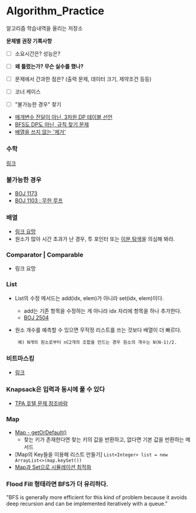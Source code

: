 # Algorithm_Practice

알고리즘 학습내역을 올리는 저장소


  

**문제별 권장 기록사항**

- [ ] 소요시간은? 성능은?
- [ ] **왜 틀렸는가? 무슨 실수를 했나?**
- [ ] 문제에서 간과한 점은? (출력 문제, 데이터 크기, 제약조건 등등)
- [ ] 코너 케이스
- [ ] "불가능한 경우" 찾기
  

- [매개변수 전달이 아닌, 3차원 DP 테이블 선언](https://github.com/TPA-ThreeProblemsAday/TPA_KBK/blob/main/BOJ/dp/BOJ14722.java)
- [BFS도 DP도 아닌, 규칙 찾기 문제](https://st-lab.tistory.com/79)
- [배열을 쓰지 않는 '제거'](https://western-sky.tistory.com/135)

### 수학
[링크](https://github.com/AtomicLiquors/Algorithm_Practice/tree/main/Mathematics)
  
### 불가능한 경우
- [BOJ 1173](https://github.com/AtomicLiquors/Algorithm_Practice/blob/main/simulation/Main_1173.java)
- [BOJ 1103 : 무한 루프](https://loosie.tistory.com/250)

### 배열
- [링크 요망](https://github.com/AtomicLiquors/Algorithm_Practice/tree/main/array)
- 원소가 많아 시간 초과가 난 경우, 투 포인터 또는 [이분 탐색](https://github.com/AtomicLiquors/Algorithm_Practice/tree/main/binarysearch)을 의심해 봐라.

### Comparator | Comparable
- 링크 요망

### List
- List의 수정 메서드는 add(idx, elem)가 아니라 set(idx, elem)이다.
  - add는 기존 항목을 수정하는 게 아니라 idx 자리에 항목을 하나 추가한다.
  - [BOJ 2504](https://github.com/AtomicLiquors/Algorithm_Practice/blob/main/stack/Main_2504.java)

- 원소 개수를 예측할 수 있으면 무작정 리스트를 쓰는 것보다 배열이 더 빠르다.
  ```
   예) N개의 원소로부터 nC2개의 조합을 만드는 경우 원소의 개수는 N(N-1)/2.
  ```


### 비트마스킹
- [링크](https://github.com/AtomicLiquors/Algorithm_Practice/tree/main/bitmasking)

### Knapsack은 입력과 동시에 풀 수 있다
- [TPA 호텔 문제 참조바람](https://github.com/TPA-ThreeProblemsAday/TPA_CodeReview?tab=readme-ov-file#20240115---1%EC%A3%BC%EC%B0%A8)

### Map
- [Map - getOrDefault()](https://gymdev.tistory.com/39)
  - 찾는 키가 존재한다면 찾는 키의 값을 반환하고, 없다면 기본 값을 반환하는 메서드
- [Map의 Key들을 이용해 리스트 만들기]
   ```List<Integer> list = new ArrayList<>(map.keySet())```
- [Map과 Set으로 시뮬레이션 최적화](https://github.com/AtomicLiquors/Algorithm_Practice/blob/main/simulation/Main_16946_GPT.java)

### Flood Fill 형태라면 BFS가 더 유리하다.
"BFS is generally more efficient for this kind of problem because it avoids deep recursion and can be implemented iteratively with a queue."
